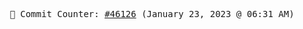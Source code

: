 <p align="center">
    <samp>
        📮 Commit Counter: <a href="https://github.com/Javascript-void0/Javascript-void0/commits/main">#46126</a> (January 23, 2023 @ 06:31 AM)
    </samp>
</p>
